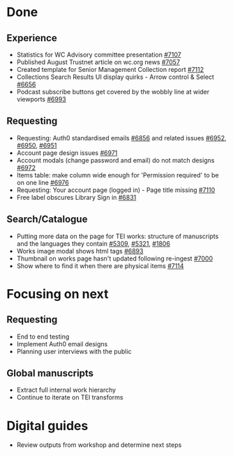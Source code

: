 # Done

## Experience
- Statistics for WC Advisory committee presentation [#7107](https://github.com/wellcomecollection/wellcomecollection.org/issues/7107)
-	Published August Trustnet article on wc.org news [#7057](https://github.com/wellcomecollection/wellcomecollection.org/issues/7057)
- Created template for Senior Management Collection report [#7112](https://github.com/wellcomecollection/wellcomecollection.org/issues/7112)
- Collections Search Results UI display quirks - Arrow control & Select [#6656](https://github.com/wellcomecollection/wellcomecollection.org/issues/6656)
- Podcast subscribe buttons get covered by the wobbly line at wider viewports [#6993](https://github.com/wellcomecollection/wellcomecollection.org/issues/6993)


## Requesting
-	Requesting: Auth0 standardised emails [#6856](https://github.com/wellcomecollection/wellcomecollection.org/issues/6856) and related issues [#6952](https://github.com/wellcomecollection/wellcomecollection.org/issues/6952), [#6950](https://github.com/wellcomecollection/wellcomecollection.org/issues/6950), [#6951](https://github.com/wellcomecollection/wellcomecollection.org/issues/6951)
-	Account page design issues [#6971](https://github.com/wellcomecollection/wellcomecollection.org/issues/6971)
-	Account modals (change password and email) do not match designs [#6972](https://github.com/wellcomecollection/wellcomecollection.org/issues/6972)
-	Items table: make column wide enough for 'Permission required' to be on one line [#6976](https://github.com/wellcomecollection/wellcomecollection.org/issues/6976)
-	Requesting: Your account page (logged in) - Page title missing [#7110](https://github.com/wellcomecollection/wellcomecollection.org/issues/7110)
-	Free label obscures Library Sign in [#6831](https://github.com/wellcomecollection/wellcomecollection.org/issues/6831)


## Search/Catalogue
-	Putting more data on the page for TEI works: structure of manuscripts and the languages they contain [#5309](https://github.com/wellcomecollection/platform/issues/5309), [#5321](https://github.com/wellcomecollection/platform/issues/5321), [#1806](https://github.com/wellcomecollection/catalogue-pipeline/issues/1806)
-	Works image modal shows html tags [#6893](https://github.com/wellcomecollection/wellcomecollection.org/issues/6893)
-	Thumbnail on works page hasn't updated following re-ingest [#7000](https://github.com/wellcomecollection/wellcomecollection.org/issues/7000)
-	Show where to find it when there are physical items [#7114](https://github.com/wellcomecollection/wellcomecollection.org/pull/7114)


# Focusing on next

## Requesting
-	End to end testing
- Implement Auth0 email designs
- Planning user interviews with the public

## Global manuscripts 
-	Extract full internal work hierarchy
-	Continue to iterate on TEI transforms

# Digital guides
- Review outputs from workshop and determine next steps
